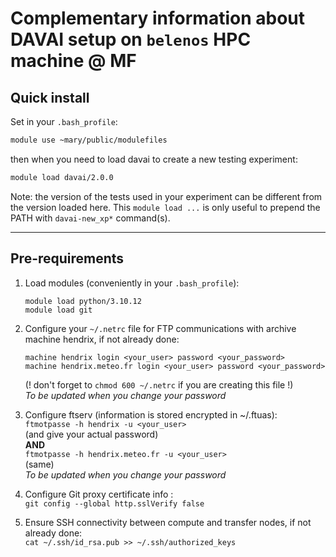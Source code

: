 Complementary information about DAVAI setup on `belenos` HPC machine @ MF
=========================================================================

Quick install
-------------

Set in your `.bash_profile`:
```bash
module use ~mary/public/modulefiles
```

then when you need to load davai to create a new testing experiment:
```bash
module load davai/2.0.0
```

Note: the version of the tests used in your experiment can be different from the version loaded here.
This `module load ...` is only useful to prepend the PATH with `davai-new_xp*` command(s).

---

Pre-requirements
----------------

1. Load modules (conveniently in your `.bash_profile`):
   ```
   module load python/3.10.12
   module load git
   ```

2. Configure your `~/.netrc` file for FTP communications with archive machine hendrix, if not already done:
   ```
   machine hendrix login <your_user> password <your_password>
   machine hendrix.meteo.fr login <your_user> password <your_password>
   ```
   (! don't forget to `chmod 600 ~/.netrc` if you are creating this file !)\
   _To be updated when you change your password_

3. Configure ftserv (information is stored encrypted in ~/.ftuas):\
   `ftmotpasse -h hendrix -u <your_user>`\
   (and give your actual password)\
   **AND**\
   `ftmotpasse -h hendrix.meteo.fr -u <your_user>`\
   (same)\
   _To be updated when you change your password_

4. Configure Git proxy certificate info :\
   `git config --global http.sslVerify false`

5. Ensure SSH connectivity between compute and transfer nodes, if not already done:\
   `cat ~/.ssh/id_rsa.pub >> ~/.ssh/authorized_keys`

